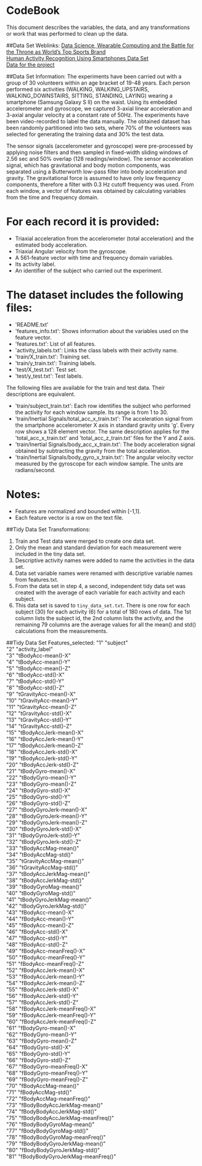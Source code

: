 # CodeBook

This document describes the variables, the data, and any transformations or work that was performed to clean up the data.

##Data Set Weblinks:
<A HREF='http://www.insideactivitytracking.com/data-science-activity-tracking-and-the-battle-for-the-worlds-top-sports-brand/' TARGET='blank'>Data Science, Wearable Computing and the Battle for the Throne as World’s Top Sports Brand</A><BR>
<A HREF='http://archive.ics.uci.edu/ml/datasets/Human+Activity+Recognition+Using+Smartphones' TARGET='blank'>Human Activity Recognition Using Smartphones Data Set</A><BR>
<A HREF='https://d396qusza40orc.cloudfront.net/getdata%2Fprojectfiles%2FUCI%20HAR%20Dataset.zip' TARGET='blank'>Data for the project</A><BR>

##Data Set Information:
The experiments have been carried out with a group of 30 volunteers within an age bracket of 19-48 years. Each person performed six activities (WALKING, WALKING_UPSTAIRS, WALKING_DOWNSTAIRS, SITTING, STANDING, LAYING) wearing a smartphone (Samsung Galaxy S II) on the waist. Using its embedded accelerometer and gyroscope, we captured 3-axial linear acceleration and 3-axial angular velocity at a constant rate of 50Hz. The experiments have been video-recorded to label the data manually. The obtained dataset has been randomly partitioned into two sets, where 70% of the volunteers was selected for generating the training data and 30% the test data.

The sensor signals (accelerometer and gyroscope) were pre-processed by applying noise filters and then sampled in fixed-width sliding windows of 2.56 sec and 50% overlap (128 readings/window). The sensor acceleration signal, which has gravitational and body motion components, was separated using a Butterworth low-pass filter into body acceleration and gravity. The gravitational force is assumed to have only low frequency components, therefore a filter with 0.3 Hz cutoff frequency was used. From each window, a vector of features was obtained by calculating variables from the time and frequency domain.

For each record it is provided:<BR>
 =========================================
 - Triaxial acceleration from the accelerometer (total acceleration) and the estimated body acceleration.
- Triaxial Angular velocity from the gyroscope. 
- A 561-feature vector with time and frequency domain variables. 
- Its activity label. 
- An identifier of the subject who carried out the experiment.

The dataset includes the following files:<BR>
 =========================================
- 'README.txt'
- 'features_info.txt': Shows information about the variables used on the feature vector.
- 'features.txt': List of all features.
- 'activity_labels.txt': Links the class labels with their activity name.
- 'train/X_train.txt': Training set.
- 'train/y_train.txt': Training labels.
- 'test/X_test.txt': Test set.
- 'test/y_test.txt': Test labels.

The following files are available for the train and test data. Their descriptions are equivalent. 
- 'train/subject_train.txt': Each row identifies the subject who performed the activity for each window sample. Its range is from 1 to 30. 
- 'train/Inertial Signals/total_acc_x_train.txt': The acceleration signal from the smartphone accelerometer X axis in standard gravity units 'g'. Every row shows a 128 element vector. The same description applies for the 'total_acc_x_train.txt' and 'total_acc_z_train.txt' files for the Y and Z axis. 
- 'train/Inertial Signals/body_acc_x_train.txt': The body acceleration signal obtained by subtracting the gravity from the total acceleration. 
- 'train/Inertial Signals/body_gyro_x_train.txt': The angular velocity vector measured by the gyroscope for each window sample. The units are radians/second. 

Notes: <BR>
 ======
- Features are normalized and bounded within [-1,1].
- Each feature vector is a row on the text file.

##Tidy Data Set Transformations:
1. Train and Test data were merged to create one data set.
2. Only the mean and standard deviation for each measurement were included in the tiny data set.
3. Descriptive activity names were added to name the activities in the data set.
4. Data set variable names were renamed with descriptive variable names from features.txt. 
5. From the data set in step 4, a second, independent tidy data set was created with the average of 
   each variable for each activity and each subject.
6. This data set is saved to ```tiny_data_set.txt```.  There is one row for each subject (30) for each activity (6) for a total of 180 rows of data.  The 1st column lists the subject id, the 2nd column lists the activity, and the remaining 79 columns are the average values for all the mean() and std() calculations from the measurements.

##Tidy Data Set Features_selected:
"1" "subject"<BR>
"2" "activity_label"<BR>
"3" "tBodyAcc-mean()-X"<BR>
"4" "tBodyAcc-mean()-Y"<BR>
"5" "tBodyAcc-mean()-Z"<BR>
"6" "tBodyAcc-std()-X"<BR>
"7" "tBodyAcc-std()-Y"<BR>
"8" "tBodyAcc-std()-Z"<BR>
"9" "tGravityAcc-mean()-X"<BR>
"10" "tGravityAcc-mean()-Y"<BR>
"11" "tGravityAcc-mean()-Z"<BR>
"12" "tGravityAcc-std()-X"<BR>
"13" "tGravityAcc-std()-Y"<BR>
"14" "tGravityAcc-std()-Z"<BR>
"15" "tBodyAccJerk-mean()-X"<BR>
"16" "tBodyAccJerk-mean()-Y"<BR>
"17" "tBodyAccJerk-mean()-Z"<BR>
"18" "tBodyAccJerk-std()-X"<BR>
"19" "tBodyAccJerk-std()-Y"<BR>
"20" "tBodyAccJerk-std()-Z"<BR>
"21" "tBodyGyro-mean()-X"<BR>
"22" "tBodyGyro-mean()-Y"<BR>
"23" "tBodyGyro-mean()-Z"<BR>
"24" "tBodyGyro-std()-X"<BR>
"25" "tBodyGyro-std()-Y"<BR>
"26" "tBodyGyro-std()-Z"<BR>
"27" "tBodyGyroJerk-mean()-X"<BR>
"28" "tBodyGyroJerk-mean()-Y"<BR>
"29" "tBodyGyroJerk-mean()-Z"<BR>
"30" "tBodyGyroJerk-std()-X"<BR>
"31" "tBodyGyroJerk-std()-Y"<BR>
"32" "tBodyGyroJerk-std()-Z"<BR>
"33" "tBodyAccMag-mean()"<BR>
"34" "tBodyAccMag-std()"<BR>
"35" "tGravityAccMag-mean()"<BR>
"36" "tGravityAccMag-std()"<BR>
"37" "tBodyAccJerkMag-mean()"<BR>
"38" "tBodyAccJerkMag-std()"<BR>
"39" "tBodyGyroMag-mean()"<BR>
"40" "tBodyGyroMag-std()"<BR>
"41" "tBodyGyroJerkMag-mean()"<BR>
"42" "tBodyGyroJerkMag-std()"<BR>
"43" "fBodyAcc-mean()-X"<BR>
"44" "fBodyAcc-mean()-Y"<BR>
"45" "fBodyAcc-mean()-Z"<BR>
"46" "fBodyAcc-std()-X"<BR>
"47" "fBodyAcc-std()-Y"<BR>
"48" "fBodyAcc-std()-Z"<BR>
"49" "fBodyAcc-meanFreq()-X"<BR>
"50" "fBodyAcc-meanFreq()-Y"<BR>
"51" "fBodyAcc-meanFreq()-Z"<BR>
"52" "fBodyAccJerk-mean()-X"<BR>
"53" "fBodyAccJerk-mean()-Y"<BR>
"54" "fBodyAccJerk-mean()-Z"<BR>
"55" "fBodyAccJerk-std()-X"<BR>
"56" "fBodyAccJerk-std()-Y"<BR>
"57" "fBodyAccJerk-std()-Z"<BR>
"58" "fBodyAccJerk-meanFreq()-X"<BR>
"59" "fBodyAccJerk-meanFreq()-Y"<BR>
"60" "fBodyAccJerk-meanFreq()-Z"<BR>
"61" "fBodyGyro-mean()-X"<BR>
"62" "fBodyGyro-mean()-Y"<BR>
"63" "fBodyGyro-mean()-Z"<BR>
"64" "fBodyGyro-std()-X"<BR>
"65" "fBodyGyro-std()-Y"<BR>
"66" "fBodyGyro-std()-Z"<BR>
"67" "fBodyGyro-meanFreq()-X"<BR>
"68" "fBodyGyro-meanFreq()-Y"<BR>
"69" "fBodyGyro-meanFreq()-Z"<BR>
"70" "fBodyAccMag-mean()"<BR>
"71" "fBodyAccMag-std()"<BR>
"72" "fBodyAccMag-meanFreq()"<BR>
"73" "fBodyBodyAccJerkMag-mean()"<BR>
"74" "fBodyBodyAccJerkMag-std()"<BR>
"75" "fBodyBodyAccJerkMag-meanFreq()"<BR>
"76" "fBodyBodyGyroMag-mean()"<BR>
"77" "fBodyBodyGyroMag-std()"<BR>
"78" "fBodyBodyGyroMag-meanFreq()"<BR>
"79" "fBodyBodyGyroJerkMag-mean()"<BR>
"80" "fBodyBodyGyroJerkMag-std()"<BR>
"81" "fBodyBodyGyroJerkMag-meanFreq()"<BR>
